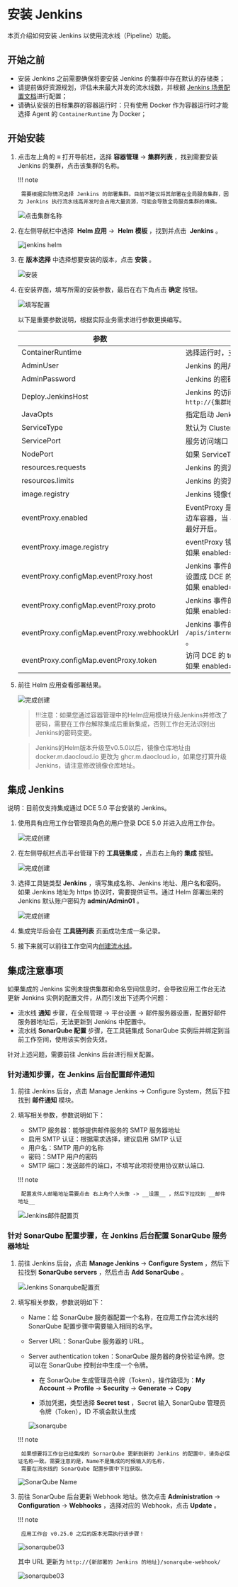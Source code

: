# 安装 Jenkins

本页介绍如何安装 Jenkins 以使用流水线（Pipeline）功能。

## 开始之前

- 安装 Jenkins 之前需要确保将要安装 Jenkins 的集群中存在默认的存储类；
- 请提前做好资源规划，评估未来最大并发的流水线数，并根据 [Jenkins 场景配置文档](../../quickstart/scenarios-config.md)进行配置；
- 请确认安装的目标集群的容器运行时：只有使用 Docker 作为容器运行时才能选择 Agent 的 `ContainerRuntime` 为 Docker；

## 开始安装

1. 点击左上角的 **≡** 打开导航栏，选择 __容器管理__ -> __集群列表__ ，找到需要安装 Jenkins 的集群，点击该集群的名称。

    !!! note

        需要根据实际情况选择 Jenkins 的部署集群。目前不建议将其部署在全局服务集群，因为 Jenkins 执行流水线高并发时会占用大量资源，可能会导致全局服务集群的瘫痪。

    ![点击集群名称](https://docs.daocloud.io/daocloud-docs-images/docs/zh/docs/amamba/images/install-jenkins11.png)

2. 在左侧导航栏中选择  __Helm 应用__ ->  __Helm 模板__ ，找到并点击  __Jenkins__ 。

    ![jenkins helm](https://docs.daocloud.io/daocloud-docs-images/docs/amamba/images/install-jenkins12.png)

3. 在 __版本选择__ 中选择想要安装的版本，点击 __安装__ 。

    ![安装](https://docs.daocloud.io/daocloud-docs-images/docs/amamba/images/install-jenkins13.png)

4. 在安装界面，填写所需的安装参数，最后在右下角点击 __确定__ 按钮。

    ![填写配置](https://docs.daocloud.io/daocloud-docs-images/docs/amamba/images/install-jenkins14.png)

    以下是重要参数说明，根据实际业务需求进行参数更换编写。

    | 参数                                 | 描述                                                         |
    | ------------------------------------ | ------------------------------------------------------------ |
    | ContainerRuntime                     | 选择运行时，支持 podman、docker。需要根据集群的容器运行时决定。               |
    | AdminUser                            | Jenkins 的用户名                                             |
    | AdminPassword                        | Jenkins 的密码                                               |
    | Deploy.JenkinsHost                   | Jenkins 的访问链接。如果选择 NodePort 方式，访问地址规则为：`http://{集群地址:端口}` |
    | JavaOpts                             | 指定启动 Jenkins 的 JVM 启动参数                             |
    | ServiceType                          | 默认为 ClusterIP，支持 ClusterIP、NodePort、LoadBalancer       |
    | ServicePort                          | 服务访问端口                                                 |
    | NodePort                             | 如果 ServiceType=NodePort 则需要必填，范围为：30000-32767    |
    | resources.requests                   | Jenkins 的资源请求值                                         |
    | resources.limits                     | Jenkins 的资源限制值                                         |
    | image.registry                       | Jenkins 镜像仓库地址                                                 |
    | eventProxy.enabled                   | EventProxy 是一个旨在为 Jenkins 到 Amamba APIServer 提供可靠连接的边车容器，当 Jenkins 部署的集群和全局服务集群不在同一个区域的时候，最好开启。 |
    | eventProxy.image.registry            | eventProxy 镜像仓库的地址。<br />如果 enabled=true 必须填写                                   |
    | eventProxy.configMap.eventProxy.host  | Jenkins 事件的接收地址的Host，Jenkins 如果部署在 Worker 集群，需要设置成 DCE 的入口地址。<br />如果 enabled=true 必须填写。                                   |
    | eventProxy.configMap.eventProxy.proto | Jenkins 事件的接收地址的 Protocol，默认是 http。<br />如果 enabled=true 必须填写                                   |
    | eventProxy.configMap.eventProxy.webhookUrl | Jenkins 事件的接收地址的路径，默认是 `/apis/internel.amamba.io/devops/pipeline/v1alpha1/webhooks/jenkins` 。  |
    | eventProxy.configMap.eventProxy.token | 访问 DCE 的 token，获取方式参考[全局管理访问密钥文档](../../../ghippo/user-guide/personal-center/accesstoken.md)<br />如果 enabled=true 必须填写 |

5. 前往 Helm 应用查看部署结果。

    ![完成创建](https://docs.daocloud.io/daocloud-docs-images/docs/amamba/images/install-jenkins15.png)

    > !!!注意：如果您通过容器管理中的Helm应用模块升级Jenkins并修改了密码，需要在工作台解除集成后重新集成，否则工作台无法识别出Jenkins的密码变更。

    > Jenkins的Helm版本升级至v0.5.0以后，镜像仓库地址由 docker.m.daocloud.io 更改为 ghcr.m.daocloud.io，如果您打算升级Jenkins，请注意修改镜像仓库地址。  

## 集成 Jenkins

说明：目前仅支持集成通过 DCE 5.0 平台安装的 Jenkins。

1. 使用具有应用工作台管理员角色的用户登录 DCE 5.0 并进入应用工作台。

    ![完成创建](../../images/jenkins3.jpg)

2. 在左侧导航栏点击平台管理下的 __工具链集成__ ，点击右上角的 __集成__ 按钮。

    ![完成创建](../../images/jenkins2.jpg)

3. 选择工具链类型 __Jenkins__ ，填写集成名称、Jenkins 地址、用户名和密码。
   如果 Jenkins 地址为 https 协议时，需要提供证书。通过 Helm 部署出来的 Jenkins 默认账户密码为 __admin/Admin01__ 。

    ![完成创建](../../images/jenkins.jpg)

4. 集成完毕后会在 __工具链列表__ 页面成功生成一条记录。

5. 接下来就可以前往工作空间内[创建流水线](create/custom.md)。

## 集成注意事项

如果集成的 Jenkins 实例未提供集群和命名空间信息时，会导致应用工作台无法更新 Jenkins 实例的配置文件，从而引发出下述两个问题：

- 流水线 __通知__ 步骤，在全局管理 -> 平台设置 -> 邮件服务器设置，配置好邮件服务器地址后，无法更新到 Jenkins 中配置中。
- 流水线 __SonarQube 配置__ 步骤，在工具链集成 SonarQube 实例后并绑定到当前工作空间，使用该实例会失效。

针对上述问题，需要前往 Jenkins 后台进行相关配置。

### 针对通知步骤，在 Jenkins 后台配置邮件通知

1. 前往 Jenkins 后台，点击 Manage Jenkins -> Configure System，然后下拉找到 __邮件通知__ 模块。

2. 填写相关参数，参数说明如下：

    - SMTP 服务器：能够提供邮件服务的 SMTP 服务器地址
    - 启用 SMTP 认证：根据需求选择，建议启用 SMTP 认证
    - 用户名：SMTP 用户的名称
    - 密码：SMTP 用户的密码
    - SMTP 端口：发送邮件的端口，不填写此项将使用协议默认端口.

    !!! note

        配置发件人邮箱地址需要点击 右上角个人头像 -> __设置__ ，然后下拉找到 __邮件地址__

    ![Jenkins邮件配置页](https://docs.daocloud.io/daocloud-docs-images/docs/zh/docs/amamba/images/install-jenkins06.png)

### 针对 SonarQube 配置步骤，在 Jenkins 后台配置 SonarQube 服务器地址

1. 前往 Jenkins 后台，点击 __Manage Jenkins__ -> __Configure System__ ，然后下拉找到 __SonarQube servers__ ，然后点击 __Add SonarQube__ 。

    ![Jenkins Sonarqube配置页](https://docs.daocloud.io/daocloud-docs-images/docs/zh/docs/amamba/images/install-jenkins08.png)

2. 填写相关参数，参数说明如下：

    - Name：给 SonarQube 服务器配置一个名称，在应用工作台流水线的 SonarQube 配置步骤中需要输入相同的名字。

    - Server URL：SonarQube 服务器的 URL。

    - Server authentication token：SonarQube 服务器的身份验证令牌。您可以在 SonarQube 控制台中生成一个令牌。

        - 在 SonarQube 生成管理员令牌（Token），操作路径为：__My Account__ -> __Profile__ -> __Security__ -> __Generate__ -> __Copy__

        - 添加凭据，类型选择 __Secret test__ ，Secret 输入 SonarQube 管理员令牌（Token），ID 不填会默认生成

        ![sonarqube](../../images/sonarqube.png)

    !!! note

        如果想要将工作台已经集成的 SornarQube 更新到新的 Jenkins 的配置中，请务必保证名称一致。需要注意的是，Name不是集成的时候输入的名称，
        需要在流水线的 SonarQube 配置步骤中下拉获取。

    ![SonarQube Name](https://docs.daocloud.io/daocloud-docs-images/docs/zh/docs/amamba/images/install-jenkins07.png)

3. 前往 SonarQube 后台更新 Webhook 地址。依次点击 __Administration__ -> __Configuration__ -> __Webhooks__ ，选择对应的 Webhook，点击 __Update__ 。

    !!! note

        应用工作台 v0.25.0 之后的版本无需执行该步骤！

    ![sonarqube03](../../images/sonarqube03.png)

    其中 URL 更新为 `http://{新部署的 Jenkins 的地址}/sonarqube-webhook/`

    ![sonarqube03](../../images/sonarqube04.png)

